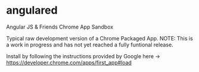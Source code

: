 angulared
=========

Angular JS &amp; Friends Chrome App Sandbox

Typical raw development version of a Chrome Packaged App.  NOTE: This is a work in progress and has not yet reached a fully funtional release.

Install by following the instructions provided by Google here -> https://developer.chrome.com/apps/first_app#load
